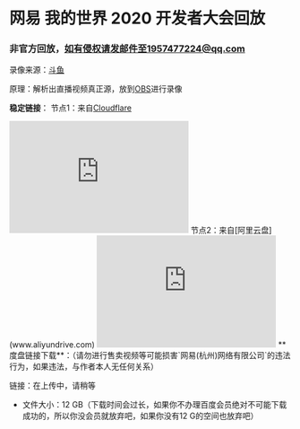 # 网易 我的世界 2020 开发者大会回放

### 非官方回放，如有侵权请发邮件至1957477224@qq.com

录像来源：[斗鱼](https://www.douyu.com/)

原理：解析出直播视频真正源，放到[OBS](https://obsproject.com)进行录像


**稳定链接**：
节点1：来自[Cloudflare](cloudflare.com)
<iframe
  src="https://iframe.videodelivery.net/ac2c5159db7a1b7c8e963c6092895eb7"
  style="border: none;"
  height="200"
  width="320"
  allow="accelerometer; gyroscope; autoplay; encrypted-media; picture-in-picture;"
  allowfullscreen="true"
  autoplay="true"
></iframe>
节点2：来自[阿里云盘](www.aliyundrive.com)
<iframe
    height=200
    width=320
    src="https://ccp-bj29-video-preview.oss-cn-beijing.aliyuncs.com/bj29%2Fsha1_668FCCDA4A1B6628C2091DDBDFECFB46B5F9635A_13195296990_%2FFHD%2Fmaster.mp4?Expires=1606136406&OSSAccessKeyId=LTAIsE5mAn2F493Q&Signature=GnIC%2FvSQv%2BbNK8VEUhx%2BUF1f8bE%3D"
    frameborder=0
    allowfullscreen>
</iframe>
**度盘链接下载**：（请勿进行售卖视频等可能损害`网易(杭州)网络有限公司`的违法行为，如果违法，与作者本人无任何关系）

链接：在上传中，请稍等
* 文件大小：12 GB（下载时间会过长，如果你不办理百度会员绝对不可能下载成功的，所以你没会员就放弃吧，如果你没有12 G的空间也放弃吧）
